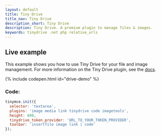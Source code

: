 ```yaml
---
layout: default
title: Tiny Drive
title_nav: Tiny Drive
description_short: Tiny Drive
description: Tiny Drive. A premium plugin to manage files & images.
keywords: tinydrive .net php relative_urls
---
```


## Live example

This example shows you how to use Tiny Drive for your file and image management. For more information on the Tiny Drive plugin, see the [docs]({{site.baseurl}}/tinydrive/overview/).

{% include codepen.html id="drive-demo" %}

### Code:

```js
tinymce.init({
  selector: 'textarea',
  plugins: 'image media link tinydrive code imagetools',
  height: 600,
  tinydrive_token_provider: 'URL_TO_YOUR_TOKEN_PROVIDER',
  toolbar: 'insertfile image link | code'
});
```